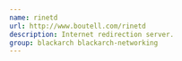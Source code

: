 ```yaml
---
name: rinetd
url: http://www.boutell.com/rinetd
description: Internet redirection server.
group: blackarch blackarch-networking
---
```

